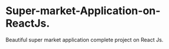 # Super-market-Application-on-ReactJs.
Beautiful super market application complete project on React Js.
